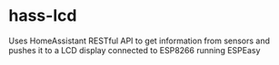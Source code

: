 # hass-lcd
Uses HomeAssistant RESTful API to get information from sensors and pushes it to a LCD display connected to ESP8266 running ESPEasy
